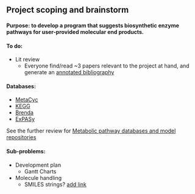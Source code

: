 
## Project scoping and brainstorm


#### Purpose: to develop a program that suggests biosynthetic enzyme pathways for user-provided molecular end products.

#### To do:
* Lit review
  * Everyone find/read ~3 papers relevant to the project at hand, and generate an [annotated bibliography](https://guides.library.cornell.edu/annotatedbibliography)
  

#### Databases:
* [MetaCyc](https://metacyc.org/)
* [KEGG](https://www.genome.jp/kegg/)
* [Brenda](https://www.brenda-enzymes.org/)
* [ExPASy](https://web.expasy.org/pathways/)

See the further review for [Metabolic pathway databases and model repositories](https://link.springer.com/content/pdf/10.1007%2Fs40484-017-0108-3.pdf)

#### Sub-problems:
* Development plan
  * Gantt Charts
* Molecule handling
  * SMILES strings? [add link]()